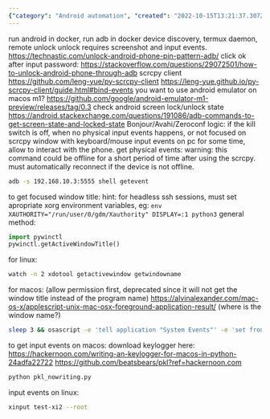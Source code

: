 ```yaml
---
{"category": "Android automation", "created": "2022-10-15T13:21:37.307Z", "date": "2022-10-15 13:21:37", "description": "This text discusses the usage of Docker and pkl for automating Android devices. It covers device discovery, remote control through py-scrcpy-client, emulator support on MacOS M1, and monitoring lock/unlock states on Linux.", "modified": "2022-10-15T13:27:56.899Z", "tags": ["Docker", "pkl", "Android automation", "device discovery", "py-scrcpy-client", "emulator support on MacOS M1", "monitoring lock/unlock states on Linux"], "title": "android remote control, app automation"}
---
```

run android in docker, run adb in docker
device discovery, termux daemon, remote unlock
unlock requires screenshot and input events.
https://technastic.com/unlock-android-phone-pin-pattern-adb/
click ok after input password:
https://stackoverflow.com/questions/29072501/how-to-unlock-android-phone-through-adb
scrcpy client
https://github.com/leng-yue/py-scrcpy-client
https://leng-yue.github.io/py-scrcpy-client/guide.html#bind-events
you want to use android emulator on macos m1?
https://github.com/google/android-emulator-m1-preview/releases/tag/0.3
check android screen lock/unlock state
https://android.stackexchange.com/questions/191086/adb-commands-to-get-screen-state-and-locked-state
Bonjour/Avahi/Zeroconf
logic: if the kill switch is off, when no physical input events happens, or not focused on scrcpy window with keyboard/mouse input events on pc for some time, allow to interact with the phone.
get physical events:
warning: this command could be offline for a short period of time after using the scrcpy. must automatically reconnect if the device is not offline.
```bash
adb -s 192.168.10.3:5555 shell getevent
```
to get focused window title:
hint: for headless ssh sessions, must set apropriate xorg environment variables, eg: `env XAUTHORITY="/run/user/0/gdm/Xauthority" DISPLAY=:1 python3`
general method:
```python
import pywinctl
pywinctl.getActiveWindowTitle()
```
for linux:
```bash
watch -n 2 xdotool getactivewindow getwindowname
```
for macos: (allow permission first, deprecated since it will not get the window title instead of the program name)
https://alvinalexander.com/mac-os-x/applescript-unix-mac-osx-foreground-application-result/
(where is the window name?)
```bash
sleep 3 && osascript -e 'tell application "System Events"' -e 'set frontApp to name of first application process whose frontmost is true' -e 'end tell'
```
to get input events on macos:
download keylogger here:
https://hackernoon.com/writing-an-keylogger-for-macos-in-python-24adfa22722
https://github.com/beatsbears/pkl?ref=hackernoon.com
```bash
python pkl_nowriting.py
```
input events on linux:
```bash
xinput test-xi2 --root
```